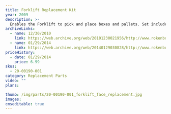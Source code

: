 ```yaml
---
title: Forklift Replacement Kit
year: 2009
description: >-
  Enables the Forklift to pick and place boxes and pallets. Set includes one red Forklift face and 2 snap in grey forks.
archiveLinks:
  - name: 12/30/2010
    link: https://web.archive.org/web/20101230021956/http://www.rokenbok.com/estore/spare-parts/forklift-replacement-kit
  - name: 01/29/2014
    link: https://web.archive.org/web/20140129030828/http://www.rokenbok.com/shop/spare-parts/forklift-replacement-kit
priceHistory:
  - date: 01/29/2014
    price: 6.99
skus:
  - 20-00190-001
category: Replacement Parts
video: ""
plans:

thumb: /img/parts/20-00190-001_forklift_face_replacement.jpg
images:
cmseditable: true
---
```

